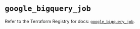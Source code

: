 # `google_bigquery_job`

Refer to the Terraform Registry for docs: [`google_bigquery_job`](https://registry.terraform.io/providers/hashicorp/google/6.49.0/docs/resources/bigquery_job).
